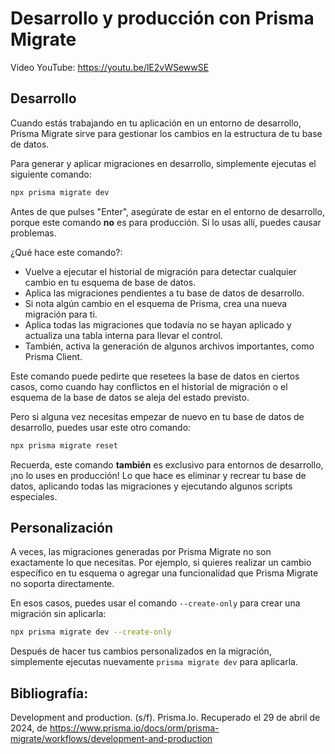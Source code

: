 # Desarrollo y producción con Prisma Migrate

Video YouTube: https://youtu.be/lE2vWSewwSE 

## Desarrollo

Cuando estás trabajando en tu aplicación en un entorno de desarrollo, Prisma Migrate sirve para gestionar los cambios en la estructura de tu base de datos.

Para generar y aplicar migraciones en desarrollo, simplemente ejecutas el siguiente comando:

```bash
npx prisma migrate dev
```

Antes de que pulses "Enter", asegúrate de estar en el entorno de desarrollo, porque este comando **no** es para producción. Si lo usas allí, puedes causar problemas.

¿Qué hace este comando?:

- Vuelve a ejecutar el historial de migración para detectar cualquier cambio en tu esquema de base de datos.
- Aplica las migraciones pendientes a tu base de datos de desarrollo.
- Si nota algún cambio en el esquema de Prisma, crea una nueva migración para ti.
- Aplica todas las migraciones que todavía no se hayan aplicado y actualiza una tabla interna para llevar el control.
- También, activa la generación de algunos archivos importantes, como Prisma Client.

Este comando puede pedirte que resetees la base de datos en ciertos casos, como cuando hay conflictos en el historial de migración o el esquema de la base de datos se aleja del estado previsto.

Pero si alguna vez necesitas empezar de nuevo en tu base de datos de desarrollo, puedes usar este otro comando:

```bash
npx prisma migrate reset
```

Recuerda, este comando **también** es exclusivo para entornos de desarrollo, ¡no lo uses en producción! Lo que hace es eliminar y recrear tu base de datos, aplicando todas las migraciones y ejecutando algunos scripts especiales.

## Personalización

A veces, las migraciones generadas por Prisma Migrate no son exactamente lo que necesitas. Por ejemplo, si quieres realizar un cambio específico en tu esquema o agregar una funcionalidad que Prisma Migrate no soporta directamente.

En esos casos, puedes usar el comando `--create-only` para crear una migración sin aplicarla:

```bash
npx prisma migrate dev --create-only
```

Después de hacer tus cambios personalizados en la migración, simplemente ejecutas nuevamente `prisma migrate dev` para aplicarla.

## Bibliografía:

Development and production. (s/f). Prisma.Io. Recuperado el 29 de abril de 2024, de https://www.prisma.io/docs/orm/prisma-migrate/workflows/development-and-production

